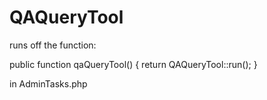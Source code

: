 # QAQueryTool

runs off the function:

 public function qaQueryTool() {
        return QAQueryTool::run();
    }

in AdminTasks.php
